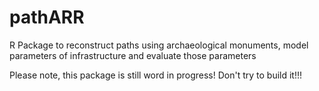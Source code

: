 # pathARR
R Package to reconstruct paths using archaeological monuments, model parameters of infrastructure and evaluate those parameters


Please note, this package is still word in progress! Don't try to build it!!!
